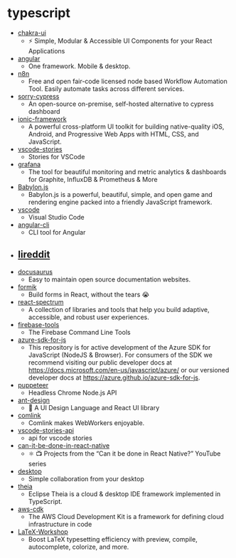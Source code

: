 # typescript
- [chakra-ui](https://github.com/chakra-ui/chakra-ui)
  - ⚡️ Simple, Modular & Accessible UI Components for your React Applications
- [angular](https://github.com/angular/angular)
  - One framework. Mobile & desktop.
- [n8n](https://github.com/n8n-io/n8n)
  - Free and open fair-code licensed node based Workflow Automation Tool. Easily automate tasks across different services.
- [sorry-cypress](https://github.com/sorry-cypress/sorry-cypress)
  - An open-source on-premise, self-hosted alternative to cypress dashboard
- [ionic-framework](https://github.com/ionic-team/ionic-framework)
  - A powerful cross-platform UI toolkit for building native-quality iOS, Android, and Progressive Web Apps with HTML, CSS, and JavaScript.
- [vscode-stories](https://github.com/benawad/vscode-stories)
  - Stories for VSCode
- [grafana](https://github.com/grafana/grafana)
  - The tool for beautiful monitoring and metric analytics & dashboards for Graphite, InfluxDB & Prometheus & More
- [Babylon.js](https://github.com/BabylonJS/Babylon.js)
  - Babylon.js is a powerful, beautiful, simple, and open game and rendering engine packed into a friendly JavaScript framework.
- [vscode](https://github.com/microsoft/vscode)
  - Visual Studio Code
- [angular-cli](https://github.com/angular/angular-cli)
  - CLI tool for Angular
- [lireddit](https://github.com/benawad/lireddit)
  - 
- [docusaurus](https://github.com/facebook/docusaurus)
  - Easy to maintain open source documentation websites.
- [formik](https://github.com/formium/formik)
  - Build forms in React, without the tears 😭
- [react-spectrum](https://github.com/adobe/react-spectrum)
  - A collection of libraries and tools that help you build adaptive, accessible, and robust user experiences.
- [firebase-tools](https://github.com/firebase/firebase-tools)
  - The Firebase Command Line Tools
- [azure-sdk-for-js](https://github.com/Azure/azure-sdk-for-js)
  - This repository is for active development of the Azure SDK for JavaScript (NodeJS & Browser). For consumers of the SDK we recommend visiting our public developer docs at https://docs.microsoft.com/en-us/javascript/azure/ or our versioned developer docs at https://azure.github.io/azure-sdk-for-js.
- [puppeteer](https://github.com/puppeteer/puppeteer)
  - Headless Chrome Node.js API
- [ant-design](https://github.com/ant-design/ant-design)
  - 🌈 A UI Design Language and React UI library
- [comlink](https://github.com/GoogleChromeLabs/comlink)
  - Comlink makes WebWorkers enjoyable.
- [vscode-stories-api](https://github.com/benawad/vscode-stories-api)
  - api for vscode stories
- [can-it-be-done-in-react-native](https://github.com/wcandillon/can-it-be-done-in-react-native)
  - ⚛️ 📺 Projects from the “Can it be done in React Native?” YouTube series
- [desktop](https://github.com/desktop/desktop)
  - Simple collaboration from your desktop
- [theia](https://github.com/eclipse-theia/theia)
  - Eclipse Theia is a cloud & desktop IDE framework implemented in TypeScript.
- [aws-cdk](https://github.com/aws/aws-cdk)
  - The AWS Cloud Development Kit is a framework for defining cloud infrastructure in code
- [LaTeX-Workshop](https://github.com/James-Yu/LaTeX-Workshop)
  - Boost LaTeX typesetting efficiency with preview, compile, autocomplete, colorize, and more.
